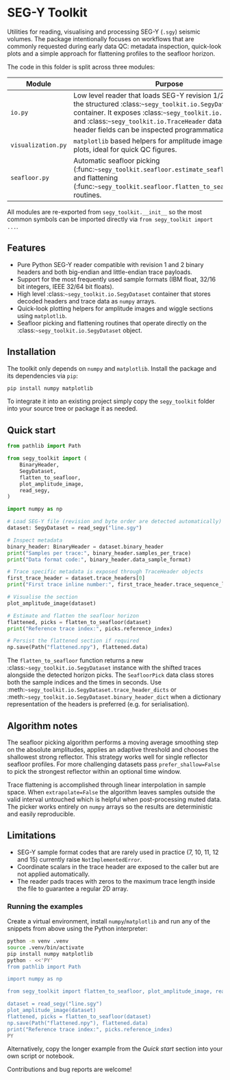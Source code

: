 # SEG-Y Toolkit

Utilities for reading, visualising and processing SEG-Y (``.sgy``) seismic
volumes.  The package intentionally focuses on workflows that are commonly
requested during early data QC: metadata inspection, quick-look plots and a
simple approach for flattening profiles to the seafloor horizon.

The code in this folder is split across three modules:

| Module | Purpose |
| ------ | ------- |
| ``io.py`` | Low level reader that loads SEG-Y revision 1/2 files into the structured :class:`~segy_toolkit.io.SegyDataset` container.  It exposes :class:`~segy_toolkit.io.BinaryHeader` and :class:`~segy_toolkit.io.TraceHeader` data classes so header fields can be inspected programmatically. |
| ``visualization.py`` | ``matplotlib`` based helpers for amplitude images and wiggle plots, ideal for quick QC figures. |
| ``seafloor.py`` | Automatic seafloor picking (:func:`~segy_toolkit.seafloor.estimate_seafloor_horizon`) and flattening (:func:`~segy_toolkit.seafloor.flatten_to_seafloor`) routines. |

All modules are re-exported from ``segy_toolkit.__init__`` so the most common
symbols can be imported directly via ``from segy_toolkit import ...``.

## Features

- Pure Python SEG-Y reader compatible with revision 1 and 2 binary headers and
  both big-endian and little-endian trace payloads.
- Support for the most frequently used sample formats (IBM float, 32/16 bit
  integers, IEEE 32/64 bit floats).
- High level :class:`~segy_toolkit.io.SegyDataset` container that stores
  decoded headers and trace data as ``numpy`` arrays.
- Quick-look plotting helpers for amplitude images and wiggle sections using
  ``matplotlib``.
- Seafloor picking and flattening routines that operate directly on the
  :class:`~segy_toolkit.io.SegyDataset` object.

## Installation

The toolkit only depends on ``numpy`` and ``matplotlib``.  Install the package
and its dependencies via ``pip``:

```bash
pip install numpy matplotlib
```

To integrate it into an existing project simply copy the ``segy_toolkit``
folder into your source tree or package it as needed.

## Quick start

```python
from pathlib import Path

from segy_toolkit import (
    BinaryHeader,
    SegyDataset,
    flatten_to_seafloor,
    plot_amplitude_image,
    read_segy,
)

import numpy as np

# Load SEG-Y file (revision and byte order are detected automatically)
dataset: SegyDataset = read_segy("line.sgy")

# Inspect metadata
binary_header: BinaryHeader = dataset.binary_header
print("Samples per trace:", binary_header.samples_per_trace)
print("Data format code:", binary_header.data_sample_format)

# Trace specific metadata is exposed through TraceHeader objects
first_trace_header = dataset.trace_headers[0]
print("First trace inline number:", first_trace_header.trace_sequence_line)

# Visualise the section
plot_amplitude_image(dataset)

# Estimate and flatten the seafloor horizon
flattened, picks = flatten_to_seafloor(dataset)
print("Reference trace index:", picks.reference_index)

# Persist the flattened section if required
np.save(Path("flattened.npy"), flattened.data)
```

The ``flatten_to_seafloor`` function returns a new
:class:`~segy_toolkit.io.SegyDataset` instance with the shifted traces alongside
the detected horizon picks.  The ``SeafloorPick`` data class stores both the
sample indices and the times in seconds.  Use :meth:`~segy_toolkit.io.SegyDataset.trace_header_dicts`
or :meth:`~segy_toolkit.io.SegyDataset.binary_header_dict` when a dictionary
representation of the headers is preferred (e.g. for serialisation).

## Algorithm notes

The seafloor picking algorithm performs a moving average smoothing step on the
absolute amplitudes, applies an adaptive threshold and chooses the shallowest
strong reflector.  This strategy works well for single reflector seafloor
profiles.  For more challenging datasets pass ``prefer_shallow=False`` to pick
the strongest reflector within an optional time window.

Trace flattening is accomplished through linear interpolation in sample space.
When ``extrapolate=False`` the algorithm leaves samples outside the valid
interval untouched which is helpful when post-processing muted data.
The picker works entirely on ``numpy`` arrays so the results are deterministic
and easily reproducible.

## Limitations

- SEG-Y sample format codes that are rarely used in practice (7, 10, 11, 12 and
  15) currently raise ``NotImplementedError``.
- Coordinate scalars in the trace header are exposed to the caller but are not
  applied automatically.
- The reader pads traces with zeros to the maximum trace length inside the file
  to guarantee a regular 2D array.

### Running the examples

Create a virtual environment, install ``numpy``/``matplotlib`` and run any of
the snippets from above using the Python interpreter:

```bash
python -m venv .venv
source .venv/bin/activate
pip install numpy matplotlib
python - <<'PY'
from pathlib import Path

import numpy as np

from segy_toolkit import flatten_to_seafloor, plot_amplitude_image, read_segy

dataset = read_segy("line.sgy")
plot_amplitude_image(dataset)
flattened, picks = flatten_to_seafloor(dataset)
np.save(Path("flattened.npy"), flattened.data)
print("Reference trace index:", picks.reference_index)
PY
```

Alternatively, copy the longer example from the *Quick start* section into your
own script or notebook.

Contributions and bug reports are welcome!
